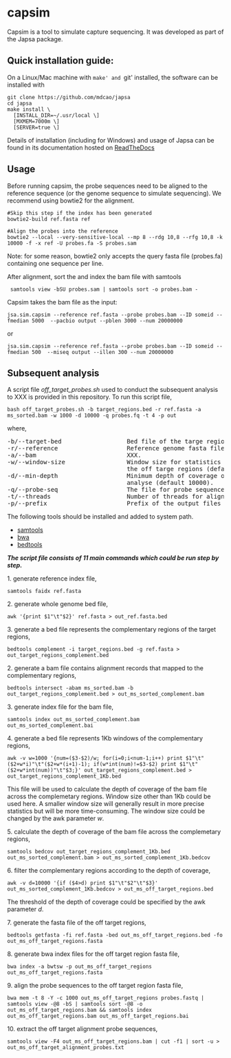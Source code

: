 # capsim

Capsim is a tool to simulate capture sequencing. It was developed as part
of the Japsa package. 

## Quick installation guide:
On a Linux/Mac machine with `make' and `git' installed, the software can be installed with

    git clone https://github.com/mdcao/japsa
    cd japsa
    make install \
      [INSTALL_DIR=~/.usr/local \] 
      [MXMEM=7000m \] 
      [SERVER=true \]


Details of installation (including for Windows) and usage of Japsa can be found 
in its documentation hosted on [ReadTheDocs](http://japsa.readthedocs.org/en/latest/index.html) 

## Usage

Before running capsim, the probe sequences need to be aligned to the reference sequence (or the genome sequence to simulate sequencing). We recommend using bowtie2 for the alignment.
   
    #Skip this step if the index has been generated
    bowtie2-build ref.fasta ref
    
    #Align the probes into the reference
    bowtie2 --local --very-sensitive-local --mp 8 --rdg 10,8 --rfg 10,8 -k 10000 -f -x ref -U probes.fa -S probes.sam

Note: for some reason, bowtie2 only accepts the query fasta file (probes.fa) containing one sequence per line.

After alignment, sort the and index the bam file with samtools

     samtools view -bSU probes.sam | samtools sort -o probes.bam -

Capsim takes the bam file as the input:

    jsa.sim.capsim --reference ref.fasta --probe probes.bam --ID someid --fmedian 5000  --pacbio output --pblen 3000 --num 20000000

or 

    jsa.sim.capsim --reference ref.fasta --probe probes.bam --ID someid --fmedian 500  --miseq output --illen 300 --num 20000000


## Subsequent analysis

A script file _off_target_probes.sh_ used to conduct the subsequent analysis to XXX is provided in this repository. To run this script file,

    bash off_target_probes.sh -b target_regions.bed -r ref.fasta -a ms_sorted.bam -w 1000 -d 10000 -q probes.fq -t 4 -p out

where,

<pre>
-b/--target-bed                  Bed file of the targe regions. 
-r/--reference                   Reference genome fasta file. 
-a/--bam                         XXX. 
-w/--window-size                 Window size for statistics of the depth of coverage of
                                 the off targe regions (default 1000).
-d/--min-depth                   Minimum depth of coverage of the off target regions to
                                 analyse (default 10000). 
-q/--probe-seq                   The file for probe sequences.
-t/--threads                     Number of threads for alignment (default 1).
-p/--prefix                      Prefix of the output files (default ./out).
</pre>
    
The following tools should be installed and added to system path.

* [samtools](http://samtools.sourceforge.net/)
* [bwa](http://bio-bwa.sourceforge.net/)
* [bedtools](https://github.com/arq5x/bedtools2)

**_The script file consists of 11 main commands which could be run step by step._**

1\. generate reference index file,
    
    samtools faidx ref.fasta

2\. generate whole genome bed file,

    awk '{print $1"\t"$2}' ref.fasta > out_ref.fasta.bed

3\. generate a bed file represents the complementary regions of the target regions,

    bedtools complement -i target_regions.bed -g ref.fasta > out_target_regions_complement.bed

2\. generate a bam file contains alignment records that mapped to the complementary regions,

    bedtools intersect -abam ms_sorted.bam -b out_target_regions_complement.bed > out_ms_sorted_complement.bam
    
3\. generate index file for the bam file,

    samtools index out_ms_sorted_complement.bam out_ms_sorted_complement.bai
    
4\. generate a bed file represents 1Kb windows of the complementary regions,

    awk -v w=1000 '{num=($3-$2)/w; for(i=0;i<num-1;i++) print $1"\t"($2+w*i)"\t"($2+w*(i+1)-1); if(w*int(num)!=$3-$2) print $1"\t"($2+w*int(num))"\t"$3;}' out_target_regions_complement.bed > out_target_regions_complement_1Kb.bed

This file will be used to calculate the depth of coverage of the bam file across the complemetary regions. Window size other than 1Kb could be used here. A smaller window size will generally result in more precise statistics but will be more time-consuming. The window size could be changed by the awk parameter _w_.

5\. calculate the depth of coverage of the bam file across the complemetary regions,

    samtools bedcov out_target_regions_complement_1Kb.bed out_ms_sorted_complement.bam > out_ms_sorted_complement_1Kb.bedcov
    
6\. filter the complementary regions according to the depth of coverage,

    awk -v d=10000 '{if ($4>d) print $1"\t"$2"\t"$3}' out_ms_sorted_complement_1Kb.bedcov > out_ms_off_target_regions.bed
    
The threshold of the depth of coverage could be specified by the awk parameter _d_.

7\. generate the fasta file of the off target regions,

    bedtools getfasta -fi ref.fasta -bed out_ms_off_target_regions.bed -fo out_ms_off_target_regions.fasta
    
8\. generate bwa index files for the off target region fasta file,

    bwa index -a bwtsw -p out_ms_off_target_regions out_ms_off_target_regions.fasta

9\. align the probe sequences to the off target region fasta file,

    bwa mem -t 8 -Y -c 1000 out_ms_off_target_regions probes.fastq | samtools view -@8 -bS | samtools sort -@8 -o out_ms_off_target_regions.bam && samtools index out_ms_off_target_regions.bam out_ms_off_target_regions.bai
    
10\. extract the off target alignment probe sequences,

    samtools view -F4 out_ms_off_target_regions.bam | cut -f1 | sort -u > out_ms_off_target_alignment_probes.txt
    

